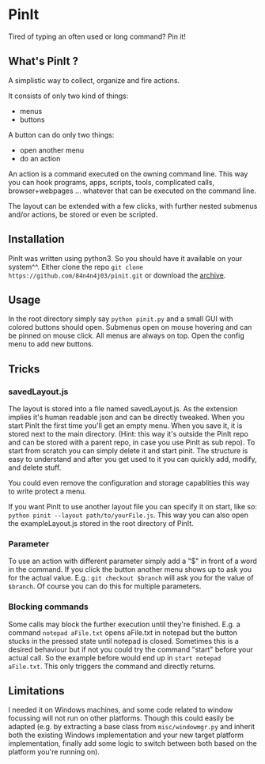 # PinIt
Tired of typing an often used or long command? Pin it!


## What's PinIt ?
A simplistic way to collect, organize and fire actions.

It consists of only two kind of things:
* menus
* buttons

A button can do only two things:
* open another menu
* do an action

An action is a command executed on the owning command line.
This way you can hook programs, apps, scripts, tools, complicated calls,
browser+webpages ... whatever that can be executed on the command line.

The layout can be extended with a few clicks, with further nested submenus
and/or actions, be stored or even be scripted.


## Installation
PinIt was written using python3. So you should have it available on your system^^.
Either clone the repo `git clone https://github.com/84n4n4j03/pinit.git`
or download the [archive](https://github.com/84n4n4j03/pinit/archive/master.zip).


## Usage
In the root directory simply say `python pinit.py`
and a small GUI with colored buttons should open. Submenus open on mouse
hovering and can be pinned on mouse click. All menus are always on top. Open
the config menu to add new buttons.


## Tricks
### savedLayout.js
The layout is stored into a file named savedLayout.js. As the extension implies
it's human readable json and can be directly tweaked. When you start PinIt the
first time you'll get an empty menu. When you save it, it is stored next to the
main directory.
(Hint: this way it's outside the PinIt repo and can be stored with a parent
repo, in case you use PinIt as sub repo).
To start from scratch you can simply delete it and start pinit.
The structure is easy to understand and after you get used to it you can
quickly add, modify, and delete stuff.

You could even remove the configuration and storage capablities this way to
write protect a menu.

If you want PinIt to use another layout file you can specify it on start, like
so: `python pinit --layout path/to/yourFile.js`.
This way you can also open the exampleLayout.js stored in the root directory of
PinIt.

### Parameter
To use an action with different parameter simply add a "$" in front of a word
in the command. If you click the button another menu shows up to ask you for
the actual value. E.g.: `git checkout $branch` will ask you for the value
of `$branch`. Of course you can do this for multiple parameters.

### Blocking commands
Some calls may block the further execution until they're finished. E.g. a
command `notepad aFile.txt` opens aFile.txt in notepad but the button stucks in
the pressed state until notepad is closed. Sometimes this is a desired
behaviour but if not you could try the command "start" before your actual call.
So the example before would end up in `start notepad aFile.txt`. This only
triggers the command and directly returns.

## Limitations
I needed it on Windows machines, and some code related to window focussing
will not run on other platforms. Though this could easily be adapted (e.g.
by extracting a base class from `misc/windowmgr.py` and inherit both the existing
Windows implementation and your new target platform implementation, finally
add some logic to switch between both based on the platform you're running on).
